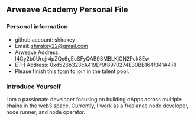 ## Arweave Academy Personal File

### Personal information
- github account: shirakey
- Email: shirakey22@gmail.com
- Arweave Address: l4Gy2b0Urqjr4pZQx6gEcSFyQAB93MBLKjCN2Pck8Ew
- ETH Address: 0xd526b323cA419Df9f8970274E30BB164f341A471
- Please finish this [form](https://docs.google.com/forms/d/e/1FAIpQLSfWA5fIIcBgmRppm3jNz5vmf9Mai_QMVil-2pO4r7YKn_Zhtw/viewform?usp=sf_link) to join in the talent pool.

### Introduce Yourself
I am a passionate developer focusing on building dApps across multiple chains in the web3 space. Currently, I work as a freelance node developer, node runner, and node operator.
